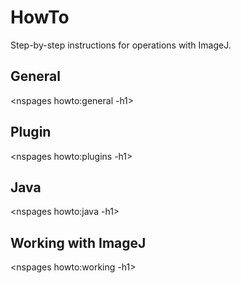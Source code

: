 # HowTo

Step-by-step instructions for operations with ImageJ.

## General

\<nspages howto:general -h1\>

## Plugin

\<nspages howto:plugins -h1\>

## Java

\<nspages howto:java -h1\>

## Working with ImageJ

\<nspages howto:working -h1\>

